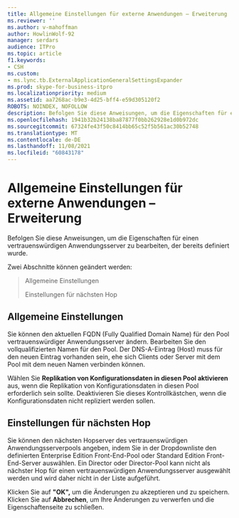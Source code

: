 ```yaml
---
title: Allgemeine Einstellungen für externe Anwendungen – Erweiterung
ms.reviewer: ''
ms.author: v-mahoffman
author: HowlinWolf-92
manager: serdars
audience: ITPro
ms.topic: article
f1.keywords:
- CSH
ms.custom:
- ms.lync.tb.ExternalApplicationGeneralSettingsExpander
ms.prod: skype-for-business-itpro
ms.localizationpriority: medium
ms.assetid: aa7268ac-b9e3-4d25-bff4-e59d305120f2
ROBOTS: NOINDEX, NOFOLLOW
description: Befolgen Sie diese Anweisungen, um die Eigenschaften für einen vertrauenswürdigen Anwendungsserver zu bearbeiten, der bereits definiert wurde.
ms.openlocfilehash: 1941b32b24138ba87877f0bb262928e1d0b972dc
ms.sourcegitcommit: 67324fe43f50c8414bb65c52f5b561ac30b52748
ms.translationtype: MT
ms.contentlocale: de-DE
ms.lasthandoff: 11/08/2021
ms.locfileid: "60843178"
---
```

# <a name="external-application-general-settings-expander"></a>Allgemeine Einstellungen für externe Anwendungen – Erweiterung
 
Befolgen Sie diese Anweisungen, um die Eigenschaften für einen vertrauenswürdigen Anwendungsserver zu bearbeiten, der bereits definiert wurde.
  
Zwei Abschnitte können geändert werden:
  
> Allgemeine Einstellungen
> 
> Einstellungen für nächsten Hop
    
## <a name="general-settings"></a>Allgemeine Einstellungen

Sie können den aktuellen FQDN (Fully Qualified Domain Name) für den Pool vertrauenswürdiger Anwendungsserver ändern. Bearbeiten Sie den vollqualifizierten Namen für den Pool. Der DNS-A-Eintrag (Host) muss für den neuen Eintrag vorhanden sein, ehe sich Clients oder Server mit dem Pool mit dem neuen Namen verbinden können.
  
Wählen Sie **Replikation von Konfigurationsdaten in diesen Pool aktivieren** aus, wenn die Replikation von Konfigurationsdaten in diesen Pool erforderlich sein sollte. Deaktivieren Sie dieses Kontrollkästchen, wenn die Konfigurationsdaten nicht repliziert werden sollen.
  
## <a name="next-hop-settings"></a>Einstellungen für nächsten Hop

Sie können den nächsten Hopserver des vertrauenswürdigen Anwendungsserverpools angeben, indem Sie in der Dropdownliste den definierten Enterprise Edition Front-End-Pool oder Standard Edition Front-End-Server auswählen. Ein Director oder Director-Pool kann nicht als nächster Hop für einen vertrauenswürdigen Anwendungsserver ausgewählt werden und wird daher nicht in der Liste aufgeführt.
  

Klicken Sie auf **"OK",** um die Änderungen zu akzeptieren und zu speichern. Klicken Sie auf **Abbrechen**, um Ihre Änderungen zu verwerfen und die Eigenschaftenseite zu schließen.
  

